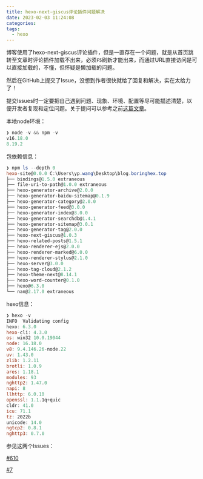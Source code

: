 ```yaml
---
title: hexo-next-giscus评论插件问题解决
date: 2023-02-03 11:24:08
categories:
tags:
  - hexo
---
```


博客使用了hexo-next-giscus评论插件，但是一直存在一个问题，就是从首页跳转至文章时评论插件加载不出来，必须`F5`刷新才能出来，而通过URL直接访问是可以直接加载的，不懂，但怀疑是懒加载的问题。

然后在GitHub上提交了Issue，没想到作者很快就给了回复和解决，实在太给力了！

提交Issues时一定要把自己遇到问题、现象、环境、配置等尽可能描述清楚，以便开发者复现和定位问题。关于提问可以参考之前[这篇文章](https://blog.boringhex.top/posts/bf7113d286b6/)。

<!-- more -->

本地node环境：

``` powershell
❯ node -v && npm -v
v16.18.0
8.19.2
```

包依赖信息：

``` powershell
❯ npm ls --depth 0
hexo-site@0.0.0 C:\Users\yp.wang\Desktop\blog.boringhex.top
├── bindings@1.5.0 extraneous
├── file-uri-to-path@1.0.0 extraneous
├── hexo-generator-archive@2.0.0
├── hexo-generator-baidu-sitemap@0.1.9
├── hexo-generator-category@2.0.0
├── hexo-generator-feed@3.0.0
├── hexo-generator-index@3.0.0
├── hexo-generator-searchdb@1.4.1
├── hexo-generator-sitemap@3.0.1
├── hexo-generator-tag@2.0.0
├── hexo-next-giscus@1.0.3
├── hexo-related-posts@1.5.1
├── hexo-renderer-ejs@2.0.0
├── hexo-renderer-marked@6.0.0
├── hexo-renderer-stylus@2.1.0
├── hexo-server@3.0.0
├── hexo-tag-cloud@2.1.2
├── hexo-theme-next@8.14.1
├── hexo-word-counter@0.1.0
├── hexo@6.3.0
└── nan@2.17.0 extraneous
```

hexo信息：

``` powershell
❯ hexo -v
INFO  Validating config
hexo: 6.3.0
hexo-cli: 4.3.0
os: win32 10.0.19044
node: 16.18.0
v8: 9.4.146.26-node.22
uv: 1.43.0
zlib: 1.2.11
brotli: 1.0.9
ares: 1.18.1
modules: 93
nghttp2: 1.47.0
napi: 8
llhttp: 6.0.10
openssl: 1.1.1q+quic
cldr: 41.0
icu: 71.1
tz: 2022b
unicode: 14.0
ngtcp2: 0.8.1
nghttp3: 0.7.0
```

参见这两个Issues：

[#610](https://github.com/next-theme/hexo-theme-next/issues/610)

[#7](https://github.com/next-theme/hexo-next-giscus/issues/7)
